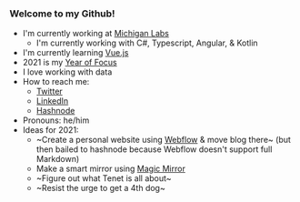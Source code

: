 ### Welcome to my Github!

- I'm currently working at [Michigan Labs](https://michiganlabs.com/)
    - I'm currently working with C#, Typescript, Angular, & Kotlin
- I'm currently learning [Vue.js](https://vuejs.org/)
- 2021 is my [Year of Focus](https://www.thethemesystem.com/)
- I love working with data
- How to reach me:
    - [Twitter](https://twitter.com/scott_peterson4)
    - [LinkedIn](https://www.linkedin.com/in/scottpeterson4/)
    - [Hashnode](https://hashnode.com/@scottpeterson)
- Pronouns: he/him
- Ideas for 2021:
    - ~Create a personal website using [Webflow](https://webflow.com/) & move blog there~ (but then bailed to hashnode because Webflow doesn't support full Markdown)
    - Make a smart mirror using [Magic Mirror](https://magicmirror.builders/)
    - ~Figure out what Tenet is all about~
    - ~Resist the urge to get a 4th dog~
